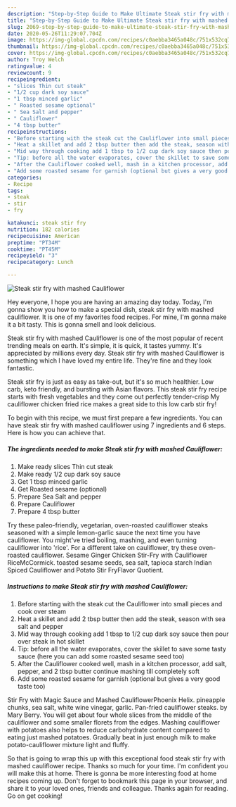 ```yaml
---
description: "Step-by-Step Guide to Make Ultimate Steak stir fry with mashed Cauliflower"
title: "Step-by-Step Guide to Make Ultimate Steak stir fry with mashed Cauliflower"
slug: 2069-step-by-step-guide-to-make-ultimate-steak-stir-fry-with-mashed-cauliflower
date: 2020-05-26T11:29:07.704Z
image: https://img-global.cpcdn.com/recipes/c0aebba3465a048c/751x532cq70/steak-stir-fry-with-mashed-cauliflower-recipe-main-photo.jpg
thumbnail: https://img-global.cpcdn.com/recipes/c0aebba3465a048c/751x532cq70/steak-stir-fry-with-mashed-cauliflower-recipe-main-photo.jpg
cover: https://img-global.cpcdn.com/recipes/c0aebba3465a048c/751x532cq70/steak-stir-fry-with-mashed-cauliflower-recipe-main-photo.jpg
author: Troy Welch
ratingvalue: 4
reviewcount: 9
recipeingredient:
- "slices Thin cut steak"
- "1/2 cup dark soy sauce"
- "1 tbsp minced garlic"
- " Roasted sesame optional"
- " Sea Salt and pepper"
- " Cauliflower"
- "4 tbsp butter"
recipeinstructions:
- "Before starting with the steak cut the Cauliflower into small pieces and cook over steam"
- "Heat a skillet and add 2 tbsp butter then add the steak, season with sea salt and pepper"
- "Mid way through cooking add 1 tbsp to 1/2 cup dark soy sauce then pour over steak in hot skillet"
- "Tip: before all the water evaporates, cover the skillet to save some tasty sauce (here you can add some roasted sesame seed too)"
- "After the Cauliflower cooked well, mash in a kitchen processor, add salt, pepper, and 2 tbsp butter continue mashing till completely soft"
- "Add some roasted sesame for garnish (optional but gives a very good taste too)"
categories:
- Recipe
tags:
- steak
- stir
- fry

katakunci: steak stir fry 
nutrition: 182 calories
recipecuisine: American
preptime: "PT34M"
cooktime: "PT45M"
recipeyield: "3"
recipecategory: Lunch

---
```



![Steak stir fry with mashed Cauliflower](https://img-global.cpcdn.com/recipes/c0aebba3465a048c/751x532cq70/steak-stir-fry-with-mashed-cauliflower-recipe-main-photo.jpg)

Hey everyone, I hope you are having an amazing day today. Today, I'm gonna show you how to make a special dish, steak stir fry with mashed cauliflower. It is one of my favorites food recipes. For mine, I'm gonna make it a bit tasty. This is gonna smell and look delicious.

Steak stir fry with mashed Cauliflower is one of the most popular of recent trending meals on earth. It's simple, it is quick, it tastes yummy. It's appreciated by millions every day. Steak stir fry with mashed Cauliflower is something which I have loved my entire life. They're fine and they look fantastic.

Steak stir fry is just as easy as take-out, but it&#39;s so much healthier. Low carb, keto friendly, and bursting with Asian flavors. This steak stir fry recipe starts with fresh vegetables and they come out perfectly tender-crisp My cauliflower chicken fried rice makes a great side to this low carb stir fry!


To begin with this recipe, we must first prepare a few ingredients. You can have steak stir fry with mashed cauliflower using 7 ingredients and 6 steps. Here is how you can achieve that.

<!--inarticleads1-->

##### The ingredients needed to make Steak stir fry with mashed Cauliflower:

1. Make ready slices Thin cut steak
1. Make ready 1/2 cup dark soy sauce
1. Get 1 tbsp minced garlic
1. Get  Roasted sesame (optional)
1. Prepare  Sea Salt and pepper
1. Prepare  Cauliflower
1. Prepare 4 tbsp butter


Try these paleo-friendly, vegetarian, oven-roasted cauliflower steaks seasoned with a simple lemon-garlic sauce the next time you have cauliflower. You might&#39;ve tried boiling, mashing, and even turning cauliflower into &#39;rice&#39;. For a different take on cauliflower, try these oven-roasted cauliflower. Sesame Ginger Chicken Stir-Fry with Cauliflower RiceMcCormick. toasted sesame seeds, sea salt, tapioca starch Indian Spiced Cauliflower and Potato Stir FryFlavor Quotient. 

<!--inarticleads2-->

##### Instructions to make Steak stir fry with mashed Cauliflower:

1. Before starting with the steak cut the Cauliflower into small pieces and cook over steam
1. Heat a skillet and add 2 tbsp butter then add the steak, season with sea salt and pepper
1. Mid way through cooking add 1 tbsp to 1/2 cup dark soy sauce then pour over steak in hot skillet
1. Tip: before all the water evaporates, cover the skillet to save some tasty sauce (here you can add some roasted sesame seed too)
1. After the Cauliflower cooked well, mash in a kitchen processor, add salt, pepper, and 2 tbsp butter continue mashing till completely soft
1. Add some roasted sesame for garnish (optional but gives a very good taste too)


Stir Fry with Magic Sauce and Mashed CauliflowerPhoenix Helix. pineapple chunks, sea salt, white wine vinegar, garlic. Pan-fried cauliflower steaks. by Mary Berry. You will get about four whole slices from the middle of the cauliflower and some smaller florets from the edges. Mashing cauliflower with potatoes also helps to reduce carbohydrate content compared to eating just mashed potatoes. Gradually beat in just enough milk to make potato-cauliflower mixture light and fluffy. 

So that is going to wrap this up with this exceptional food steak stir fry with mashed cauliflower recipe. Thanks so much for your time. I'm confident you will make this at home. There is gonna be more interesting food at home recipes coming up. Don't forget to bookmark this page in your browser, and share it to your loved ones, friends and colleague. Thanks again for reading. Go on get cooking!
